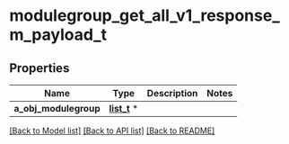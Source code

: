 # modulegroup_get_all_v1_response_m_payload_t

## Properties
Name | Type | Description | Notes
------------ | ------------- | ------------- | -------------
**a_obj_modulegroup** | [**list_t**](modulegroup_response_compound.md) \* |  | 

[[Back to Model list]](../README.md#documentation-for-models) [[Back to API list]](../README.md#documentation-for-api-endpoints) [[Back to README]](../README.md)


